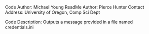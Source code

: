 Code Author: Michael Young
ReadMe Author: Pierce Hunter
Contact Address: University of Oregon, Comp Sci Dept

Code Description:
Outputs a message provided in a file named credentials.ini

